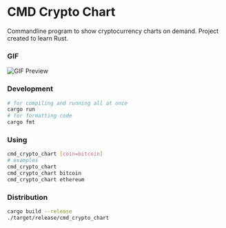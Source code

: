 # CMD Crypto Chart

Commandline program to show cryptocurrency charts on demand. Project created to learn Rust.

### GIF

![GIF Preview](https://user-images.githubusercontent.com/4047597/120104224-ff615980-c170-11eb-87bb-42e1f43be5e6.gif)

### Development

```sh
# for compiling and running all at once
cargo run
# for formatting code
cargo fmt
```

### Using

```sh
cmd_crypto_chart [coin=bitcoin]
# examples
cmd_crypto_chart
cmd_crypto_chart bitcoin
cmd_crypto_chart ethereum
```

### Distribution

```sh
cargo build --release
./target/release/cmd_crypto_chart
```

